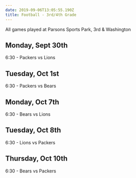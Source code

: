 ```yaml
---
date: 2019-09-06T13:05:55.190Z
title: Football - 3rd/4th Grade
---
```


All games played at Parsons Sports Park, 3rd & Washington

## Monday, Sept 30th

6:30 - Packers vs Lions

## Tuesday, Oct 1st

6:30 - Packers vs Bears

## Monday, Oct 7th

6:30 - Bears vs Lions

## Tuesday, Oct 8th

6:30 - Lions vs Packers

## Thursday, Oct 10th

6:30 - Bears vs Packers

